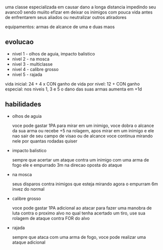 uma classe especializada em causar dano a longa distancia impedindo seu avanco0 sendo muiito efizar em deixar os inimigos com pouca vida antes de enfrentarem seus aliados ou neutralizar outros atiradores

equipamentos: armas de alcance de uma e duas maos

## evolucao

- nivel 1 - olhos de aguia, impacto balistico
- nivel 2 - na mosca
- nivel 3 - multiclasse
- nivel 4 - calibre grosso
- nivel 5 - rajada

vida inicial: 24 + 4 x CON
ganho de vida por nivel: 12 + CON
ganho especial: nos niveis 1, 3 e 5 o dano das suas armas aumenta em +1d

## habilidades

- olhos de aguia

  voce pode gastar 1PA para mirar em um inimigo, voce dobra o alcance da sua arma ou recebe +5 na rolagem, apos mirar em um inimigo e ele nao sair de seu campo de visao ou de alcance voce continua mirando nele por quantas rodadas quiser

- impacto balistico

  sempre que acertar um ataque contra um inimigo com uma arma de fogo ele e empurrado 3m na direcao oposta do ataque

- na mosca

  seus disparos contra inimigos que esteja mirando agora o empurram 6m invez do normal

- calibre grosso

  voce pode gastar 1PA adicional ao atacar para fazer uma manobra de luta contra o proximo alvo no qual tenha acertado um tiro, use sua rolagem de ataque contra FOR do alvo

- rajada

  sempre que ataca com uma arma de fogo, voce pode realizar uma ataque adicional
